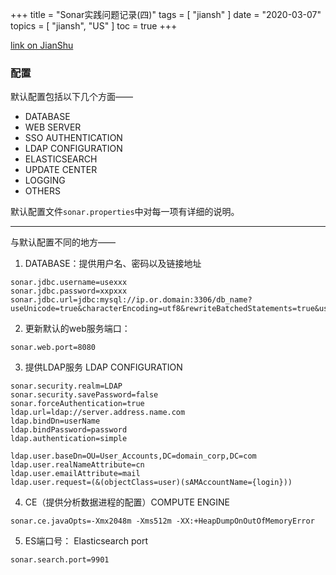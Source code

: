 +++
title = "Sonar实践问题记录(四)"
tags = [
    "jiansh"
]
date = "2020-03-07"
topics = [
    "jiansh",
    "US"
]
toc = true
+++



[link on JianShu](https://www.jianshu.com/p/477561fbfb18)

### 配置

默认配置包括以下几个方面——
- DATABASE 
- WEB SERVER
- SSO AUTHENTICATION
- LDAP CONFIGURATION 
- ELASTICSEARCH
- UPDATE CENTER
- LOGGING
- OTHERS

默认配置文件`sonar.properties`中对每一项有详细的说明。

--- 

与默认配置不同的地方——

1. DATABASE：提供用户名、密码以及链接地址
```
sonar.jdbc.username=usexxx
sonar.jdbc.password=xxpxxx
sonar.jdbc.url=jdbc:mysql://ip.or.domain:3306/db_name?useUnicode=true&characterEncoding=utf8&rewriteBatchedStatements=true&useConfigs=maxPerformance&useSSL=false
```

2. 更新默认的web服务端口：
```
sonar.web.port=8080
```

3. 提供LDAP服务 LDAP CONFIGURATION

```
sonar.security.realm=LDAP
sonar.security.savePassword=false
sonar.forceAuthentication=true
ldap.url=ldap://server.address.name.com
ldap.bindDn=userName
ldap.bindPassword=password
ldap.authentication=simple

ldap.user.baseDn=OU=User_Accounts,DC=domain_corp,DC=com
ldap.user.realNameAttribute=cn
ldap.user.emailAttribute=mail
ldap.user.request=(&(objectClass=user)(sAMAccountName={login}))
```

4. CE（提供分析数据进程的配置）COMPUTE ENGINE

``` 
sonar.ce.javaOpts=-Xmx2048m -Xms512m -XX:+HeapDumpOnOutOfMemoryError
```

5. ES端口号： Elasticsearch port
```
sonar.search.port=9901 
```
